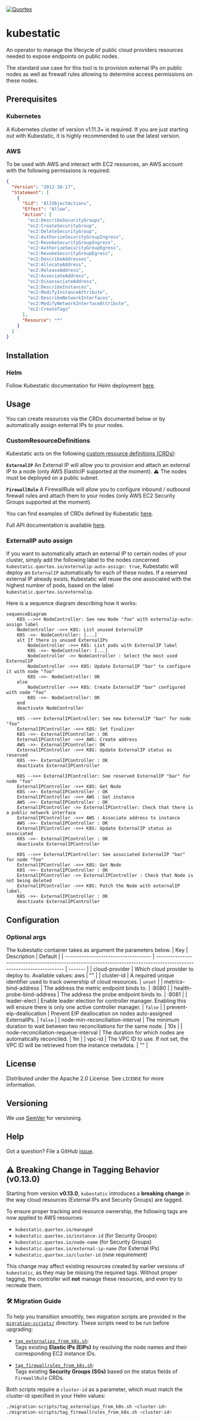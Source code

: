 [![Quortex][logo]](https://quortex.io)

# kubestatic

An operator to manage the lifecycle of public cloud providers resources needed to expose endpoints on public nodes.

The standard use case for this tool is to provision external IPs on public nodes as well as firewall rules allowing to determine access permissions on these nodes.

## Prerequisites

### Kubernetes

A Kubernetes cluster of version v1.11.3+ is required. If you are just starting out with Kubestatic, it is highly recommended to use the latest version.

### AWS

To be used with AWS and interact with EC2 resources, an AWS account with the following permissions is required:

```json
{
  "Version": "2012-10-17",
  "Statement": [
    {
      "Sid": "AllObjectActions",
      "Effect": "Allow",
      "Action": [
        "ec2:DescribeSecurityGroups",
        "ec2:CreateSecurityGroup",
        "ec2:DeleteSecurityGroup",
        "ec2:AuthorizeSecurityGroupIngress",
        "ec2:RevokeSecurityGroupIngress",
        "ec2:AuthorizeSecurityGroupEgress",
        "ec2:RevokeSecurityGroupEgress",
        "ec2:DescribeAddresses",
        "ec2:AllocateAddress",
        "ec2:ReleaseAddress",
        "ec2:AssociateAddress",
        "ec2:DisassociateAddress",
        "ec2:DescribeInstances",
        "ec2:ModifyInstanceAttribute",
        "ec2:DescribeNetworkInterfaces",
        "ec2:ModifyNetworkInterfaceAttribute",
        "ec2:CreateTags"
      ],
      "Resource": "*"
    }
  ]
}
```

## Installation

### Helm

Follow Kubestatic documentation for Helm deployment [here](./helm/kubestatic).

## Usage

You can create resources via the CRDs documented below or by automatically assign external IPs to your nodes.

### CustomResourceDefinitions

Kubestatic acts on the following [custom resource definitions (CRDs)](https://kubernetes.io/docs/tasks/extend-kubernetes/custom-resources/custom-resource-definitions/):

**`ExternalIP`** An External IP will allow you to provision and attach an external IP to a node (only AWS ElasticIP supported at the moment). :warning: The nodes must be deployed on a public subnet.

**`FirewallRule`** A FirewallRule will allow you to configure inbound / outbound firewall rules and attach them to your nodes (only AWS EC2 Security Groups supported at the moment).

You can find examples of CRDs defined by Kubestatic [here](./config/samples).

Full API documentation is available [here](./docs/api-docs.asciidoc).

### ExternalIP auto assign

If you want to automatically attach an external IP to certain nodes of your cluster, simply add the following label to the nodes concerned `kubestatic.quortex.io/externalip-auto-assign: true`, Kubestatic will deploy an `ExternalIP` automatically for each of these nodes. If a reserved external IP already exists, Kubestatic will reuse the one associated with the highest number of pods, based on the label `kubestatic.quortex.io/externalip`.

Here is a sequence diagram describing how it works:

```mermaid
sequenceDiagram
    K8S -->>+ NodeController: See new Node "foo" with externalip-auto-assign label
    NodeController ->>+ K8S: List unused ExternalIP
    K8S ->>- NodeController: [...]
    alt If there is unused ExternalIPs
        NodeController ->>+ K8S: List pods with ExternalIP label
        K8S ->>- NodeController: [...]
        NodeController ->> NodeController : Select the most used ExternalIP
        NodeController ->>+ K8S: Update ExternalIP "bar" to configure it with node "foo"
        K8S ->>- NodeController: OK
    else
        NodeController ->>+ K8S: Create ExternalIP "bar" configured with node "foo"
        K8S ->>- NodeController: OK
    end
    deactivate NodeController

    K8S -->>+ ExternalIPController: See new ExternalIP "bar" for node "foo"
    ExternalIPController ->>+ K8S: Set finalizer
    K8S ->>- ExternalIPController : OK
    ExternalIPController ->>+ AWS: Create address
    AWS ->>- ExternalIPController: OK
    ExternalIPController ->>+ K8S: Update ExternalIP status as reserved
    K8S ->>- ExternalIPController : OK
    deactivate ExternalIPController

    K8S -->>+ ExternalIPController: See reserved ExternalIP "bar" for node "foo"
    ExternalIPController ->>+ K8S: Get Node
    K8S ->>- ExternalIPController : OK
    ExternalIPController ->>+ AWS : Get instance
    AWS ->>- ExternalIPController : OK
    ExternalIPController ->> ExternalIPController: Check that there is a public network interface
    ExternalIPController ->>+ AWS : Associate address to instance
    AWS ->>- ExternalIPController : OK
    ExternalIPController ->>+ K8S: Update ExternalIP status as associated
    K8S ->>- ExternalIPController : OK
    deactivate ExternalIPController

    K8S -->>+ ExternalIPController: See associated ExternalIP "bar" for node "foo"
    ExternalIPController ->>+ K8S: Get Node
    K8S ->>- ExternalIPController : OK
    ExternalIPController ->> ExternalIPController : Check that Node is not being deleted
    ExternalIPController ->>+ K8S: Patch the Node with externalIP label.
    K8S ->>- ExternalIPController : OK
    deactivate ExternalIPController
```

## Configuration

### Optional args

The kubestatic container takes as argument the parameters below.
| Key | Description | Default |
| ------------------------------------ | --------------------------------------------------------------------------------------------------------------------- | ------- |
| cloud-provider | Which cloud provider to deploy to. Available values: aws | "" |
| cluster-id | A required unique identifier used to track ownership of cloud resources. | `unset` |
| metrics-bind-address | The address the metric endpoint binds to. | :8080 |
| health-probe-bind-address | The address the probe endpoint binds to. | :8081 |
| leader-elect | Enable leader election for controller manager. Enabling this will ensure there is only one active controller manager. | `false` |
| prevent-eip-deallocation | Prevent EIP deallocation on nodes auto-assigned ExternalIPs. | `false` |
| node-min-reconciliation-interval | The minimum duration to wait between two reconciliations for the same node. | 10s |
| node-reconciliation-requeue-interval | The duration for which nodes are automatically reconciled. | 1m |
| vpc-id | The VPC ID to use. If not set, the VPC ID will be retrieved from the instance metadata. | "" |

## License

Distributed under the Apache 2.0 License. See `LICENSE` for more information.

## Versioning

We use [SemVer](http://semver.org/) for versioning.

## Help

Got a question?
File a GitHub [issue](https://github.com/quortex/kubestatic/issues).

[logo]: https://storage.googleapis.com/quortex-assets/logo.webp

## ⚠️ Breaking Change in Tagging Behavior (v0.13.0)

Starting from version **v0.13.0**, `kubestatic` introduces a **breaking change** in the way cloud resources (External IPs and Security Groups) are tagged.

To ensure proper tracking and resource ownership, the following tags are now applied to AWS resources:

- `kubestatic.quortex.io/managed`
- `kubestatic.quortex.io/instance-id` (for Security Groups)
- `kubestatic.quortex.io/node-name` (for Security Groups)
- `kubestatic.quortex.io/external-ip-name` (for External IPs)
- `kubestatic.quortex.io/cluster-id` *(new requirement)*

This change may affect existing resources created by earlier versions of `kubestatic`, as they may be missing the required tags. Without proper tagging, the controller will **not** manage these resources, and even try to recreate them.

### 🛠 Migration Guide

To help you transition smoothly, two migration scripts are provided in the [`migration-scripts/`](./migration-scripts) directory. These scripts need to be run before upgrading:

- [`tag_externalips_from_k8s.sh`](./migration-scripts/tag_externalips_from_k8s.sh):  
  Tags existing **Elastic IPs (EIPs)** by resolving the node names and their corresponding EC2 instance IDs.
  
- [`tag_firewallrules_from_k8s.sh`](./migration-scripts/tag_firewallrules_from_k8s.sh):  
  Tags existing **Security Groups (SGs)** based on the status fields of `FirewallRule` CRDs.

Both scripts require a `cluster-id` as a parameter, which must match the cluster-id specified in your Helm values:

```bash
./migration-scripts/tag_externalips_from_k8s.sh <cluster-id>
./migration-scripts/tag_firewallrules_from_k8s.sh <cluster-id>
